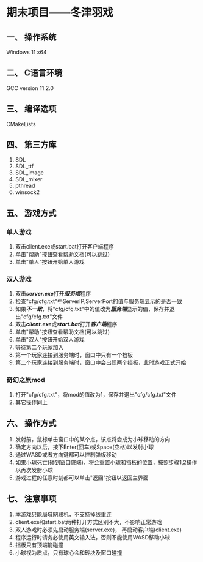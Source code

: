 # 期末项目——冬津羽戏
## 一、 操作系统
Windows 11 x64
## 二、 C语言环境
GCC version 11.2.0
## 三、 编译选项
CMakeLists
## 四、 第三方库
1. SDL
2. SDL_ttf
3. SDL_image
4. SDL_mixer
5. pthread
6. winsock2
## 五、 游戏方式
### 单人游戏
1. 双击client.exe或start.bat打开客户端程序
2. 单击"帮助"按钮查看帮助文档(可以跳过)
3. 单击"单人"按钮开始单人游戏
### 双人游戏
1. 双击***server.exe***打开***服务端***程序
2. 检查"cfg/cfg.txt"中ServerIP,ServerPort的值与服务端显示的是否一致
3. 如果***不一致***，将"cfg/cfg.txt"中的值改为***服务端***显示的值，保存并退出"cfg/cfg.txt"文件
4. 双击***client.exe***或***start.bat***打开***客户端***程序
5. 单击"帮助"按钮查看帮助文档(可以跳过)
6. 单击"双人"按钮开始双人游戏
7. 等待第二个玩家加入
8. 第一个玩家连接到服务端时，窗口中只有一个挡板
9. 第二个玩家连接到服务端时，窗口中会出现两个挡板，此时游戏正式开始
### 奇幻之旅mod
1. 打开"cfg/cfg.txt"，将mod的值改为1，保存并退出"cfg/cfg.txt"文件
2. 其它操作同上
## 六、 操作方式
1. 发射前，鼠标单击窗口中的某个点，该点将会成为小球移动的方向
2. 确定方向以后，按下Enter(回车)或Space(空格)以发射小球
3. 通过WASD或者方向键都可以控制弹板移动
4. 如果小球死亡(碰到窗口底端)，将会重置小球和挡板的位置，按照步骤1,2操作以再次发射小球
5. 游戏过程的任意时刻都可以单击"返回"按钮以返回主界面
## 七、 注意事项
1. 本游戏只能局域网联机，不支持掉线重连
2. client.exe和start.bat两种打开方式区别不大，不影响正常游戏
3. 双人游戏时必须先启动服务端(server.exe)， 再启动客户端(client.exe)
4. 程序运行时请务必使用英文输入法，否则不能使用WASD移动小球
5. 挡板只有顶端能碰撞
6. 小球视为质点，只有球心会和砖块及窗口碰撞